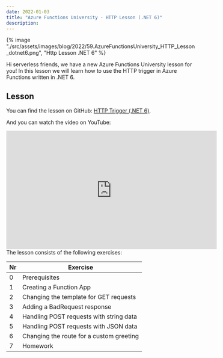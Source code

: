 ```yaml
---
date: 2022-01-03
title: "Azure Functions University - HTTP Lesson (.NET 6)"
description:
---
```


{% image "./src/assets/images/blog/2022/59.AzureFunctionsUniversity_HTTP_Lesson_dotnet6.png", "Http Lesson .NET 6" %}

Hi serverless friends, we have a new Azure Functions University lesson for you! In this lesson we will learn how to use the HTTP trigger in Azure Functions written in .NET 6.

## Lesson

You can find the lesson on GitHub: [HTTP Trigger (.NET 6)](https://github.com/marcduiker/azure-functions-university/blob/main/lessons/dotnet6/http/README.md).

And you can watch the video on YouTube:

<iframe width="560" height="315" src="https://www.youtube.com/embed/aifFp86G3tI" title="YouTube video player" frameborder="0" allow="accelerometer; autoplay; clipboard-write; encrypted-media; gyroscope; picture-in-picture" allowfullscreen></iframe>

<br>
The lesson consists of the following exercises:

|Nr|Exercise
|-|-
|0|Prerequisites
|1|Creating a Function App
|2|Changing the template for GET requests
|3|Adding a BadRequest response
|4|Handling POST requests with string data
|5|Handling POST requests with JSON data
|6|Changing the route for a custom greeting
|7|Homework